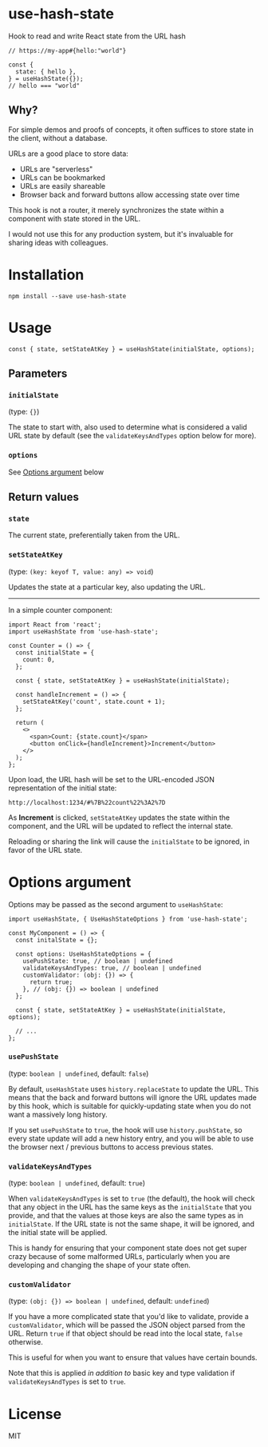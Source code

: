 # use-hash-state

Hook to read and write React state from the URL hash

```tsx
// https://my-app#{hello:"world"}

const {
  state: { hello },
} = useHashState({});
// hello === "world"
```

## Why?

For simple demos and proofs of concepts, it often suffices to store state in the client, without a database.

URLs are a good place to store data:

- URLs are "serverless"
- URLs can be bookmarked
- URLs are easily shareable
- Browser back and forward buttons allow accessing state over time

This hook is not a router, it merely synchronizes the state within a component with state stored in the URL.

I would not use this for any production system, but it's invaluable for sharing ideas with colleagues.

# Installation

```shell
npm install --save use-hash-state
```

# Usage

```tsx
const { state, setStateAtKey } = useHashState(initialState, options);
```

## Parameters

### `initialState`

(type: `{}`)

The state to start with, also used to determine what is considered a valid URL state by default (see the `validateKeysAndTypes` option below for more).

### `options`

See [Options argument](#options-argument) below

## Return values

### `state`

The current state, preferentially taken from the URL.

### `setStateAtKey`

(type: `(key: keyof T, value: any) => void`)

Updates the state at a particular key, also updating the URL.

---

In a simple counter component:

```tsx
import React from 'react';
import useHashState from 'use-hash-state';

const Counter = () => {
  const initialState = {
    count: 0,
  };

  const { state, setStateAtKey } = useHashState(initialState);

  const handleIncrement = () => {
    setStateAtKey('count', state.count + 1);
  };

  return (
    <>
      <span>Count: {state.count}</span>
      <button onClick={handleIncrement}>Increment</button>
    </>
  );
};
```

Upon load, the URL hash will be set to the URL-encoded JSON representation of the initial state:

```
http://localhost:1234/#%7B%22count%22%3A2%7D
```

As **Increment** is clicked, `setStateAtKey` updates the state within the component, and the URL will be updated to reflect the internal state.

Reloading or sharing the link will cause the `initialState` to be ignored, in favor of the URL state.

# Options argument

Options may be passed as the second argument to `useHashState`:

```tsx
import useHashState, { UseHashStateOptions } from 'use-hash-state';

const MyComponent = () => {
  const initalState = {};

  const options: UseHashStateOptions = {
    usePushState: true, // boolean | undefined
    validateKeysAndTypes: true, // boolean | undefined
    customValidator: (obj: {}) => {
      return true;
    }, // (obj: {}) => boolean | undefined
  };

  const { state, setStateAtKey } = useHashState(initialState, options);

  // ...
};
```

### `usePushState`

(type: `boolean | undefined`, default: `false`)

By default, `useHashState` uses `history.replaceState` to update the URL. This means that the back and forward buttons will ignore the URL updates made by this hook, which is suitable for quickly-updating state when you do not want a massively long history.

If you set `usePushState` to `true`, the hook will use `history.pushState`, so every state update will add a new history entry, and you will be able to use the browser next / previous buttons to access previous states.

### `validateKeysAndTypes`

(type: `boolean | undefined`, default: `true`)

When `validateKeysAndTypes` is set to `true` (the default), the hook will check that any object in the URL has the same keys as the `initialState` that you provide, and that the values at those keys are also the same types as in `initialState`. If the URL state is not the same shape, it will be ignored, and the initial state will be applied.

This is handy for ensuring that your component state does not get super crazy because of some malformed URLs, particularly when you are developing and changing the shape of your state often.

### `customValidator`

(type: `(obj: {}) => boolean | undefined`, default: `undefined`)

If you have a more complicated state that you'd like to validate, provide a `customValidator`, which will be passed the JSON object parsed from the URL. Return `true` if that object should be read into the local state, `false` otherwise.

This is useful for when you want to ensure that values have certain bounds.

Note that this is applied _in addition to_ basic key and type validation if `validateKeysAndTypes` is set to `true`.

# License

MIT

